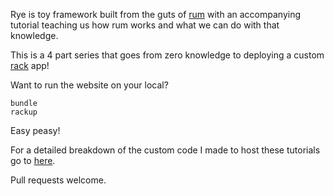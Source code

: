 Rye is toy framework built from the guts of <a href="https://github.com/chneukirchen/rum" target="_blank">rum</a> with an accompanying tutorial teaching us how rum works and what we can do with that knowledge.

This is a 4 part series that goes from zero knowledge to deploying a custom <a href="http://rack.github.io" target="_blank">rack</a> app!

Want to run the website on your local?

    bundle
    rackup

Easy peasy!

For a detailed breakdown of the custom code I made to host these tutorials go to <a href="https://github.com/AlessandroMinali/rye/blob/master/lib/rye.rb" target="_blank">here</a>.

Pull requests welcome.